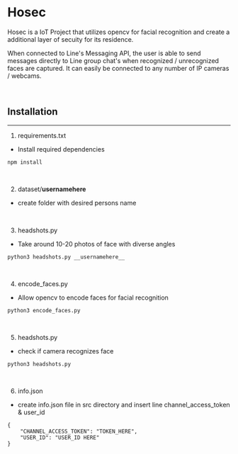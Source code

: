 # Hosec

Hosec is a IoT Project that utilizes opencv for facial recognition and create a additional layer of secuity for its residence.

When connected to Line's Messaging API, the user is able to send messages directly to Line group chat's when recognized / unrecognized faces are captured. It can easily be connected to any number of IP cameras / webcams.

<br>

## Installation
---
1)  requirements.txt

- Install required dependencies
```
npm install
```

<br> 

2) dataset/__usernamehere__
- create folder with desired persons name

<br>

3) headshots.py
- Take around 10-20 photos of face with diverse angles
```
python3 headshots.py __usernamehere__
```

<br>

4) encode_faces.py
- Allow opencv to encode faces for facial recognition
```
python3 encode_faces.py
```

<br>

5) headshots.py
- check if camera recognizes face
```
python3 headshots.py
```

<br>

6) info.json
- create info.json file in src directory and insert line channel_access_token & user_id
```
{
    "CHANNEL_ACCESS_TOKEN": "TOKEN_HERE",
    "USER_ID": "USER_ID HERE"
}
```